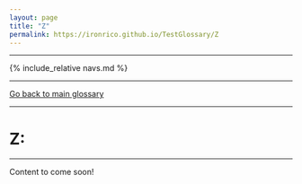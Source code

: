 ```yaml
---
layout: page
title: "Z"
permalink: https://ironrico.github.io/TestGlossary/Z
---
```

___
{% include_relative navs.md %}
___

[Go back to main glossary](https://ironrico.github.io/TestGlossary/)
___

# **Z:** 
___

Content to come soon!
